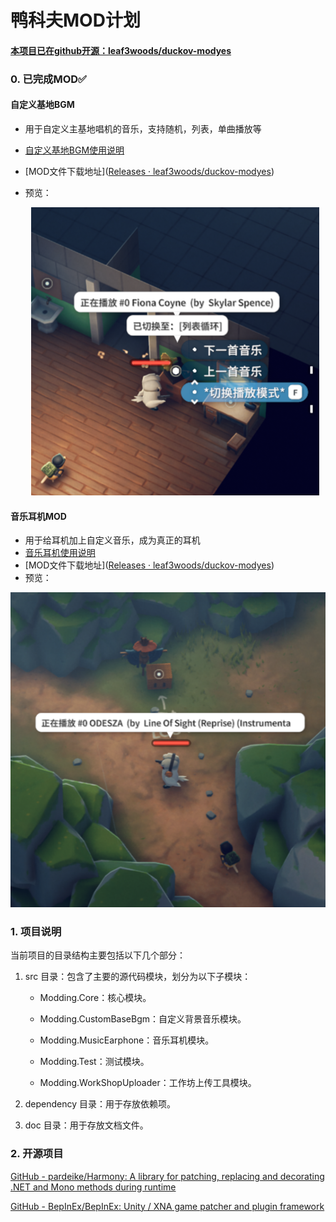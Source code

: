 # 鸭科夫MOD计划

#### [本项目已在github开源：leaf3woods/duckov-modyes](https://github.com/leaf3woods/duckov-modyes)

### 0.  已完成MOD✅

#### 自定义基地BGM

* 用于自定义主基地唱机的音乐，支持随机，列表，单曲播放等

* [自定义基地BGM使用说明](doc/CustomBaseBGM.md)

*  [MOD文件下载地址]([Releases · leaf3woods/duckov-modyes](https://github.com/leaf3woods/duckov-modyes/releases))

* 预览：

  <center>
     <img src="doc\modbgm.png" alt="局内效果预览">
  </center>



#### 音乐耳机MOD

* 用于给耳机加上自定义音乐，成为真正的耳机
* [音乐耳机使用说明](doc/CustomMusicPhone.md)
*  [MOD文件下载地址]([Releases · leaf3woods/duckov-modyes](https://github.com/leaf3woods/duckov-modyes/releases))
* 预览：

<center>
   <img src="doc\modearphone.png" alt="局内效果预览">
</center>



### 1. 项目说明

当前项目的目录结构主要包括以下几个部分：

1. src 目录：包含了主要的源代码模块，划分为以下子模块：

   * Modding.Core：核心模块。

   * Modding.CustomBaseBgm：自定义背景音乐模块。

   * Modding.MusicEarphone：音乐耳机模块。

   * Modding.Test：测试模块。

   * Modding.WorkShopUploader：工作坊上传工具模块。

2. dependency 目录：用于存放依赖项。

3. doc 目录：用于存放文档文件。

### 2. 开源项目

[GitHub - pardeike/Harmony: A library for patching, replacing and decorating .NET and Mono methods during runtime](https://github.com/pardeike/Harmony)

[GitHub - BepInEx/BepInEx: Unity / XNA game patcher and plugin framework](https://github.com/BepInEx/BepInEx)

